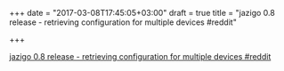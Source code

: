 +++
date = "2017-03-08T17:45:05+03:00"
draft = true
title = "jazigo 0.8 release - retrieving configuration for multiple devices  #reddit"

+++

<p><a href="https://t.co/fOsFFsIrQ0">jazigo 0.8 release - retrieving configuration for multiple devices  #reddit</a></p>
